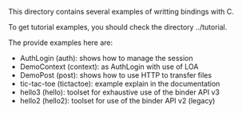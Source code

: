 
This directory contains several examples of writting bindings with C.

To get tutorial examples, you should check the directory ../tutorial.

The provide examples here are:

* AuthLogin (auth): shows how to manage the session
* DemoContext (context): as AuthLogin with use of LOA
* DemoPost (post): shows how to use HTTP to transfer files
* tic-tac-toe (tictactoe): example explain in the documentation
* hello3 (hello): toolset for exhaustive use of the binder API v3
* hello2 (hello2): toolset for use of the binder API v2 (legacy)

